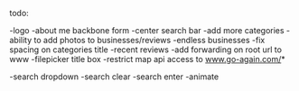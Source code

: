 todo:

-logo
-about me backbone form
-center search bar
-add more categories
-ability to add photos to businesses/reviews
-endless businesses
-fix spacing on categories title
-recent reviews
-add forwarding on root url to www
-filepicker title box
-restrict map api access to www.go-again.com/*

-search dropdown
-search clear
-search enter
-animate